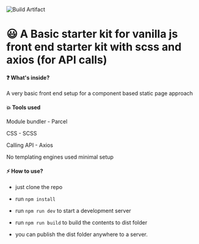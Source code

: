 ![Build Artifact](https://github.com/jishnukoottala/vanillajs-scss-axios-parcel-starter-kit/workflows/Node.js%20CI/badge.svg)

# :smiley: A Basic starter kit for vanilla js front end starter kit with scss and axios (for API calls)

#### :question: What's inside?

A very basic front end setup for a component based static page approach

#### :boom: Tools used

Module bundler - Parcel

CSS - SCSS

Calling API - Axios

No templating engines used minimal setup

#### :zap: How to use?

- just clone the repo

- run `npm install`
- run `npm run dev` to start a development server
- run `npm run build` to build the contents to dist folder
- you can publish the dist folder anywhere to a server.
